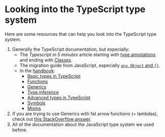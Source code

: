 # Looking into the TypeScript type system
Here are some resources that can help you look into the TypeScript type system.
1. Generally the TypeScript documentation, but especially:
   - The _Typescript in 5 minutes_ article starting with [type annotations](https://www.typescriptlang.org/docs/handbook/typescript-in-5-minutes.html#type-annotations)  and ending with [Classes](https://www.typescriptlang.org/docs/handbook/typescript-in-5-minutes.html#classes).
   - The migration guide from JavaScript, especially [`any`, `Object` and `{}`](https://www.typescriptlang.org/docs/handbook/migrating-from-javascript.html#any-object-and-).
   - In the [handbook](https://www.typescriptlang.org/docs/handbook/migrating-from-javascript.html#toc-handbook):
      - [Basic types in TypeScript](https://www.typescriptlang.org/docs/handbook/basic-types.html)
      - [Functions](https://www.typescriptlang.org/docs/handbook/functions.html)
      - [Generics](https://www.typescriptlang.org/docs/handbook/generics.html)
      - [Type inference](https://www.typescriptlang.org/docs/handbook/type-inference.html)
      - [Advanced types in TypeScript](https://www.typescriptlang.org/docs/handbook/advanced-types.html)
      - [Symbols](https://www.typescriptlang.org/docs/handbook/symbols.html)
      - [Mixins](https://www.typescriptlang.org/docs/handbook/mixins.html)
2. If you are trying to use Generics with fat arrow functions (= lambdas), check out [this StackOverflow answer](https://stackoverflow.com/a/45576880/2382246).
3. All of the documentation about the JavaScript type system we used before.